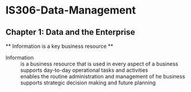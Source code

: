 # IS306-Data-Management

Chapter 1: Data and the Enterprise
-----------------------------------------

** Information is a key business resource **

<dl>
    <dt>Information</dt>
    <dd>is a business resource that is used in every aspect of a business</dd>
    <dd>supports day-to-day operational tasks and activities</dd>
    <dd>enables the routine administration and management of he business</dd>
    <dd>supports strategic decision making and future planning</dd>
</dl>